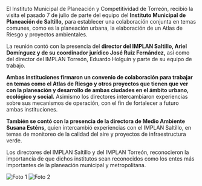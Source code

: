 
El Instituto Municipal de Planeación y Competitividad de Torreón, recibió la visita el pasado 7 de julio de parte del equipo del **Instituto Municipal de Planeación de Saltillo,** para establecer una colaboración conjunta en temas comunes, como es la planeación urbana, la elaboración de un Atlas de Riesgo y proyectos ambientales.

La reunión contó con la presencia del **director del IMPLAN Saltillo, Ariel Domínguez y de su coordinador jurídico José Ruiz Fernández,** así como del director del IMPLAN Torreón, Eduardo Holguín y parte de su equipo de trabajo.

**Ambas instituciones firmaron un convenio de colaboración para trabajar en temas como el Atlas de Riesgo y otros proyectos que tienen que ver con la planeación y desarrollo de ambas ciudades en el ámbito urbano, ecológico y social.** Asimismo los directores intercambiaron experiencias sobre sus mecanismos de operación, con el fin de fortalecer a futuro ambas instituciones.

**También se contó con la presencia de la directora de Medio Ambiente Susana Esténs,** quien intercambió experiencias con el IMPLAN Saltillo, en temas de monitoreo de la calidad del aire y proyectos de infraestructura verde.

Los directores del IMPLAN Saltillo y del IMPLAN Torreón, reconocieron la importancia de que dichos institutos sean reconocidos como los entes más importantes de la planeación municipal y metropolitana.

<img class="img-responsive" src="2017-07-18-firman-convenio-de-colaboracion-implan-torreon-implan-saltillo/foto-1.jpg" alt="Foto 1">

<img class="img-responsive" src="2017-07-18-firman-convenio-de-colaboracion-implan-torreon-implan-saltillo/foto-2.jpg" alt="Foto 2">
